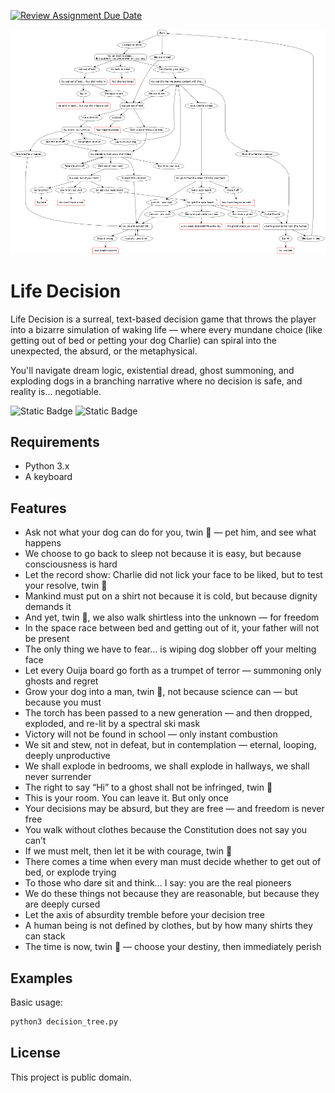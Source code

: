 [![Review Assignment Due Date](https://classroom.github.com/assets/deadline-readme-button-22041afd0340ce965d47ae6ef1cefeee28c7c493a6346c4f15d667ab976d596c.svg)](https://classroom.github.com/a/iDZRBYvt)

![Tree](adventure_flowchart.png)

# Life Decision
Life Decision is a surreal, text-based decision game that throws the player into a bizarre simulation of waking life — where every mundane choice (like getting out of bed or petting your dog Charlie) can spiral into the unexpected, the absurd, or the metaphysical.

You'll navigate dream logic, existential dread, ghost summoning, and exploding dogs in a branching narrative where no decision is safe, and reality is... negotiable.

![Static Badge](https://img.shields.io/badge/status-fire_%F0%9F%94%A5-red) ![Static Badge](https://img.shields.io/badge/python_twin_%F0%9F%A5%80-blue)


## Requirements
* Python 3.x
* A keyboard

## Features
* Ask not what your dog can do for you, twin 🥀 — pet him, and see what happens
* We choose to go back to sleep not because it is easy, but because consciousness is hard
* Let the record show: Charlie did not lick your face to be liked, but to test your resolve, twin 🥀
* Mankind must put on a shirt not because it is cold, but because dignity demands it
* And yet, twin 🥀, we also walk shirtless into the unknown — for freedom
* In the space race between bed and getting out of it, your father will not be present
* The only thing we have to fear... is wiping dog slobber off your melting face
* Let every Ouija board go forth as a trumpet of terror — summoning only ghosts and regret
* Grow your dog into a man, twin 🥀, not because science can — but because you must
* The torch has been passed to a new generation — and then dropped, exploded, and re-lit by a spectral ski mask
* Victory will not be found in school — only instant combustion
* We sit and stew, not in defeat, but in contemplation — eternal, looping, deeply unproductive
* We shall explode in bedrooms, we shall explode in hallways, we shall never surrender
* The right to say “Hi” to a ghost shall not be infringed, twin 🥀
* This is your room. You can leave it. But only once
* Your decisions may be absurd, but they are free — and freedom is never free
* You walk without clothes because the Constitution does not say you can’t
* If we must melt, then let it be with courage, twin 🥀
* There comes a time when every man must decide whether to get out of bed, or explode trying
* To those who dare sit and think... I say: you are the real pioneers
* We do these things not because they are reasonable, but because they are deeply cursed
* Let the axis of absurdity tremble before your decision tree
* A human being is not defined by clothes, but by how many shirts they can stack
* The time is now, twin 🥀 — choose your destiny, then immediately perish

## Examples

Basic usage:

```bash
python3 decision_tree.py
```
## License
This project is public domain.
